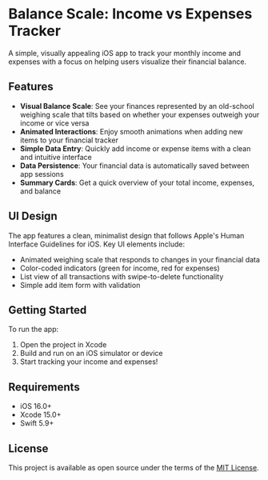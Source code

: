 # Balance Scale: Income vs Expenses Tracker

A simple, visually appealing iOS app to track your monthly income and expenses with a focus on helping users visualize their financial balance.

## Features

- **Visual Balance Scale**: See your finances represented by an old-school weighing scale that tilts based on whether your expenses outweigh your income or vice versa
- **Animated Interactions**: Enjoy smooth animations when adding new items to your financial tracker
- **Simple Data Entry**: Quickly add income or expense items with a clean and intuitive interface
- **Data Persistence**: Your financial data is automatically saved between app sessions
- **Summary Cards**: Get a quick overview of your total income, expenses, and balance

## UI Design

The app features a clean, minimalist design that follows Apple's Human Interface Guidelines for iOS. Key UI elements include:

- Animated weighing scale that responds to changes in your financial data
- Color-coded indicators (green for income, red for expenses)
- List view of all transactions with swipe-to-delete functionality
- Simple add item form with validation

## Getting Started

To run the app:

1. Open the project in Xcode
2. Build and run on an iOS simulator or device
3. Start tracking your income and expenses!

## Requirements

- iOS 16.0+
- Xcode 15.0+
- Swift 5.9+

## License

This project is available as open source under the terms of the [MIT License](https://opensource.org/licenses/MIT). 